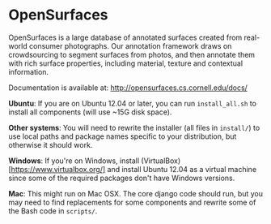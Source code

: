 # OpenSurfaces

OpenSurfaces is a large database of annotated surfaces created from real-world
consumer photographs. Our annotation framework draws on crowdsourcing to
segment surfaces from photos, and then annotate them with rich surface
properties, including material, texture and contextual information.

Documentation is available at: http://opensurfaces.cs.cornell.edu/docs/

**Ubuntu**:
If you are on Ubuntu 12.04 or later, you can run `install_all.sh` to install
all components (will use ~15G disk space).

**Other systems**:
You will need to rewrite the installer (all files in `install/`) to use local
paths and package names specific to your distribution, but otherwise it should
work.

**Windows**:
If you're on Windows, install (VirtualBox)[https://www.virtualbox.org/] and
install Ubuntu 12.04 as a virtual machine since some of the required packages
don't have Windows versions.

**Mac**:
This might run on Mac OSX.  The core django code should run, but you may need
to find replacements for some components and rewrite some of the Bash code in
`scripts/`.
